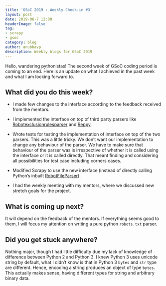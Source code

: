```yaml
---
title: 'GSoC 2019 : Weekly Check-in #3'
layout: post
date: 2019-06-7 12:00
headerImage: false
tag:
- scrapy
- gsoc
category: blog
author: anubhavp
description: Weekly blogs for GSoC 2019
---
```


Hello, wandering pythonistas! The second week of GSoC coding period is coming to an end. Here is an update on what I achieved in the past week and what I am looking forward to.

## What did you do this week?

* I made few changes to the interface according to the feedback received from the mentors.

* I implemented the interface on top of third party parsers like [Robotexclusionrulesparser](http://nikitathespider.com/python/rerp/) and [Reppy](https://github.com/seomoz/reppy).

* Wrote tests for testing the implementation of interface on top of the two parsers. This was a little tricky. We don’t want our implementation to change any behaviour of the parser. We have to make sure that behaviour of the parser was is irrespective of whether it is called using the interface or it is called directly. That meant finding and considering all possibilities for test case including corners cases.  

* Modified Scrapy to use the new interface (instead of directly calling Python’s inbuilt [RobotFileParser](https://docs.python.org/3/library/urllib.robotparser.html)).

* I had the weekly meeting with my mentors, where we discussed new stretch goals for the project.

## What is coming up next?

It will depend on the feedback of the mentors. If everything seems good to them, I will focus my attention on writing a pure python `robots.txt` parser.

## Did you get stuck anywhere?

Nothing major, though I had little difficulty due my lack of knowledge of difference between Python 2 and Python 3. I knew Python 3 uses unicode string by default, what I didn’t know is that in Python 3 `bytes` and `str` type are different. Hence, encoding a string produces an object of type `bytes`. This actually makes sense, having different types for string and arbitrary binary data.      
